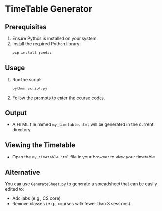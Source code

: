 # TimeTable Generator

## Prerequisites
1. Ensure Python is installed on your system.
2. Install the required Python library:
   ```bash
   pip install pandas
   ```

## Usage
1. Run the script:
   ```bash
   python script.py
   ```
2. Follow the prompts to enter the course codes.

## Output
- A HTML file named `my_timetable.html` will be generated in the current directory.

## Viewing the Timetable
- Open the `my_timetable.html` file in your browser to view your timetable.

## Alternative
You can use `GenerateSheet.py` to generate a spreadsheet that can be easily edited to:
- Add labs (e.g., CS core).
- Remove classes (e.g., courses with fewer than 3 sessions).